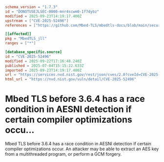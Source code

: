 ```toml
schema_version = "1.7.3"
id = "DONOTUSEJLSEC-0000-mnr4scwm0-1f7dybz"
modified = 2025-09-23T14:19:17.400Z
upstream = ["CVE-2025-52496"]
references = ["https://github.com/Mbed-TLS/mbedtls-docs/blob/main/security-advisories/mbedtls-security-advisory-2025-06-1.md", "https://github.com/Mbed-TLS/mbedtls-docs/blob/main/security-advisories/mbedtls-security-advisory-2025-06-1.md"]

[[affected]]
pkg = "MbedTLS_jll"
ranges = ["*"]

[database_specific.source]
id = "CVE-2025-52496"
modified = 2025-09-22T17:16:48.240Z
published = 2025-07-04T15:15:22.633Z
imported = 2025-09-23T14:19:17.400Z
url = "https://services.nvd.nist.gov/rest/json/cves/2.0?cveId=CVE-2025-52496"
html_url = "https://nvd.nist.gov/vuln/detail/CVE-2025-52496"
```

# Mbed TLS before 3.6.4 has a race condition in AESNI detection if certain compiler optimizations occu...

Mbed TLS before 3.6.4 has a race condition in AESNI detection if certain compiler optimizations occur. An attacker may be able to extract an AES key from a multithreaded program, or perform a GCM forgery.

